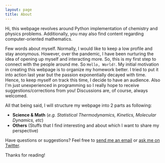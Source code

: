 ```yaml
---
layout: page
title: About
---
```


<p class="message">
  Hi, this webpage revolves around Python implementation of chemistry and physics problems. Additionally, you may also find content regarding computer-oriented mathematics.
</p>

Few words about myself. Normally, I would like to keep a low profile and stay anonymous. However, over the pandemic, I have been nurturing the idea of opening up myself and interacting more. So, this is my first step to connect with the people around me. So `Hello, World!`. My initial motivation in creating this webpage is to organize my homework better. I tried to put it into action last year but the passion exponentially decayed with time. Hence, to keep myself on track this time, I decide to have an audience. Also I'm just unexperienced in programming so I really hope to receive suggestions/corrections from you! Discussions are, of course, always welcomed. 

All that being said, I will structure my webpage into 2 parts as following:
* **Science & Math** (*e.g. Statistical Thermodynamics, Kinetics, Molecular Dynamics, etc*)
* **Others** (Stuffs that I find interesting and about which I want to share my perspective)




Have questions or suggestions? Feel free to [send me an email](mailto:nguyed99@zedat.fu-berlin.de) or [ask me on Twitter](https://twitter.com/psireal99).

Thanks for reading!

